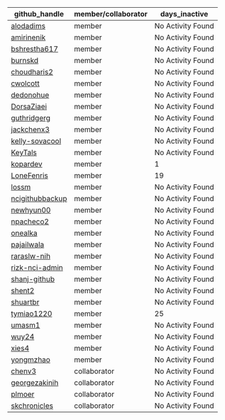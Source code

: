 
| github_handle   | member/collaborator | days_inactive |
|-----------------|----------------------|---------------|
| [alodadims](https://github.com/alodadims) | member               | No Activity Found |
| [amirinenik](https://github.com/amirinenik) | member               | No Activity Found |
| [bshrestha617](https://github.com/bshrestha617) | member               | No Activity Found |
| [burnskd](https://github.com/burnskd) | member               | No Activity Found |
| [choudharis2](https://github.com/choudharis2) | member               | No Activity Found |
| [cwolcott](https://github.com/cwolcott) | member               | No Activity Found |
| [dedonohue](https://github.com/dedonohue) | member               | No Activity Found |
| [DorsaZiaei](https://github.com/DorsaZiaei) | member               | No Activity Found |
| [guthridgerg](https://github.com/guthridgerg) | member               | No Activity Found |
| [jackchenx3](https://github.com/jackchenx3) | member               | No Activity Found |
| [kelly-sovacool](https://github.com/kelly-sovacool) | member               | No Activity Found |
| [KeyTals](https://github.com/KeyTals) | member               | No Activity Found |
| [kopardev](https://github.com/kopardev) | member               | 1             |
| [LoneFenris](https://github.com/LoneFenris) | member               | 19            |
| [lossm](https://github.com/lossm) | member               | No Activity Found |
| [ncigithubbackup](https://github.com/ncigithubbackup) | member               | No Activity Found |
| [newhyun00](https://github.com/newhyun00) | member               | No Activity Found |
| [npacheco2](https://github.com/npacheco2) | member               | No Activity Found |
| [onealka](https://github.com/onealka) | member               | No Activity Found |
| [pajailwala](https://github.com/pajailwala) | member               | No Activity Found |
| [raraslw-nih](https://github.com/raraslw-nih) | member               | No Activity Found |
| [rizk-nci-admin](https://github.com/rizk-nci-admin) | member               | No Activity Found |
| [shanj-github](https://github.com/shanj-github) | member               | No Activity Found |
| [shent2](https://github.com/shent2) | member               | No Activity Found |
| [shuartbr](https://github.com/shuartbr) | member               | No Activity Found |
| [tymiao1220](https://github.com/tymiao1220) | member               | 25            |
| [umasm1](https://github.com/umasm1) | member               | No Activity Found |
| [wuy24](https://github.com/wuy24) | member               | No Activity Found |
| [xies4](https://github.com/xies4) | member               | No Activity Found |
| [yongmzhao](https://github.com/yongmzhao) | member               | No Activity Found |
| [chenv3](https://github.com/chenv3) | collaborator         | No Activity Found |
| [georgezakinih](https://github.com/georgezakinih) | collaborator         | No Activity Found |
| [plmoer](https://github.com/plmoer) | collaborator         | No Activity Found |
| [skchronicles](https://github.com/skchronicles) | collaborator         | No Activity Found |
